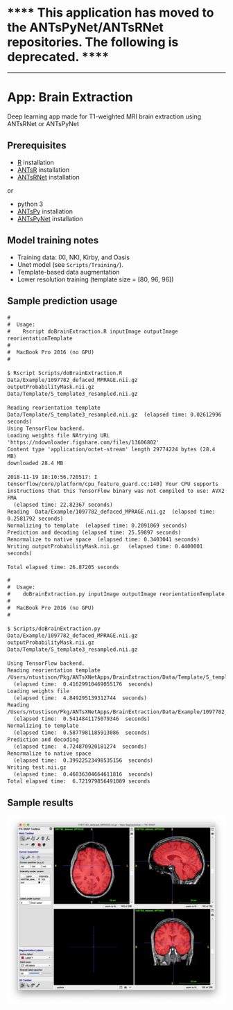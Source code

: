 
# **** This application has moved to the ANTsPyNet/ANTsRNet repositories.  The following is deprecated. ****

----------------------------------


# App:  Brain Extraction

Deep learning app made for T1-weighted MRI brain extraction using ANTsRNet or ANTsPyNet

## Prerequisites

* [R](https://www.r-project.org) installation
* [ANTsR](https://github.com/ANTsX/ANTsR) installation
* [ANTsRNet](https://github.com/ANTsX/ANTsRNet) installation

or

* python 3
* [ANTsPy](https://github.com/ANTsX/ANTsPy) installation
* [ANTsPyNet](https://github.com/ANTsX/ANTsPyNet) installation

## Model training notes

* Training data: IXI, NKI, Kirby, and Oasis
* Unet model (see ``Scripts/Training/``).
* Template-based data augmentation
* Lower resolution training (template size = [80, 96, 96])

## Sample prediction usage

```
#
#  Usage:
#    Rscript doBrainExtraction.R inputImage outputImage reorientationTemplate
#
#  MacBook Pro 2016 (no GPU)
#

$ Rscript Scripts/doBrainExtraction.R Data/Example/1097782_defaced_MPRAGE.nii.gz outputProbabilityMask.nii.gz Data/Template/S_template3_resampled.nii.gz

Reading reorientation template Data/Template/S_template3_resampled.nii.gz  (elapsed time: 0.02612996 seconds)
Using TensorFlow backend.
Loading weights file NAtrying URL 'https://ndownloader.figshare.com/files/13606802'
Content type 'application/octet-stream' length 29774224 bytes (28.4 MB)
downloaded 28.4 MB

2018-11-19 18:10:56.720517: I tensorflow/core/platform/cpu_feature_guard.cc:140] Your CPU supports instructions that this TensorFlow binary was not compiled to use: AVX2 FMA
  (elapsed time: 22.82367 seconds)
Reading  Data/Example/1097782_defaced_MPRAGE.nii.gz  (elapsed time: 0.2581792 seconds)
Normalizing to template  (elapsed time: 0.2091069 seconds)
Prediction and decoding (elapsed time: 25.59897 seconds)
Renormalize to native space  (elapsed time: 0.3403041 seconds)
Writing outputProbabilityMask.nii.gz   (elapsed time: 0.4400001 seconds)

Total elapsed time: 26.87205 seconds
```

```
#
#  Usage:
#    doBrainExtraction.py inputImage outputImage reorientationTemplate
#
#  MacBook Pro 2016 (no GPU)
#

$ Scripts/doBrainExtraction.py Data/Example/1097782_defaced_MPRAGE.nii.gz outputProbabilityMask.nii.gz Data/Template/S_template3_resampled.nii.gz

Using TensorFlow backend.
Reading reorientation template /Users/ntustison/Pkg/ANTsXNetApps/BrainExtraction/Data/Template/S_template3_resampled.nii.gz
  (elapsed time:  0.41629910469055176  seconds)
Loading weights file
  (elapsed time:  4.849295139312744  seconds)
Reading  /Users/ntustison/Pkg/ANTsXNetApps/BrainExtraction/Data/Example/1097782_defaced_MPRAGE.nii.gz
  (elapsed time:  0.5414841175079346  seconds)
Normalizing to template
  (elapsed time:  0.5877981185913086  seconds)
Prediction and decoding
  (elapsed time:  4.724870920181274  seconds)
Renormalize to native space
  (elapsed time:  0.39922523498535156  seconds)
Writing test.nii.gz
  (elapsed time:  0.46836304664611816  seconds)
Total elapsed time:  6.721979856491089 seconds
```

## Sample results

![Brain extraction results](Documentation/Images/resultsBrainExtraction.png)
